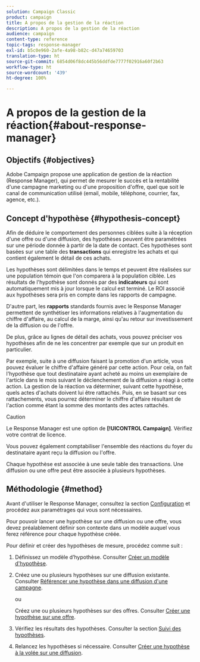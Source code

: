 ```yaml
---
solution: Campaign Classic
product: campaign
title: A propos de la gestion de la réaction
description: A propos de la gestion de la réaction
audience: campaign
content-type: reference
topic-tags: response-manager
exl-id: b5c0e960-2afe-4a98-b82c-d47a74659703
translation-type: ht
source-git-commit: 6854d06f8dc445b56ddfde7777f02916a60f2b63
workflow-type: ht
source-wordcount: '439'
ht-degree: 100%

---
```


# A propos de la gestion de la réaction{#about-response-manager}

## Objectifs {#objectives}

Adobe Campaign propose une application de gestion de la réaction (Response Manager), qui permet de mesurer le succès et la rentabilité d&#39;une campagne marketing ou d&#39;une proposition d&#39;offre, quel que soit le canal de communication utilisé (email, mobile, téléphone, courrier, fax, agence, etc.).

## Concept d&#39;hypothèse {#hypothesis-concept}

Afin de déduire le comportement des personnes ciblées suite à la réception d&#39;une offre ou d&#39;une diffusion, des hypothèses peuvent être paramétrées sur une période donnée à partir de la date de contact. Ces hypothèses sont basées sur une table des **transactions** qui enregistre les achats et qui contient également le détail de ces achats.

Les hypothèses sont délimitées dans le temps et peuvent être réalisées sur une population témoin que l&#39;on comparera à la population ciblée. Les résultats de l&#39;hypothèse sont donnés par des **indicateurs** qui sont automatiquement mis à jour lorsque le calcul est terminé. Le ROI associé aux hypothèses sera pris en compte dans les rapports de campagne.

D&#39;autre part, les **rapports** standards fournis avec le Response Manager permettent de synthétiser les informations relatives à l&#39;augmentation du chiffre d&#39;affaire, au calcul de la marge, ainsi qu&#39;au retour sur investissement de la diffusion ou de l&#39;offre.

De plus, grâce au lignes de détail des achats, vous pouvez préciser vos hypothèses afin de ne les concentrer par exemple que sur un produit en particulier.

Par exemple, suite à une diffusion faisant la promotion d&#39;un article, vous pouvez évaluer le chiffre d&#39;affaire généré par cette action. Pour cela, on fait l&#39;hypothèse que tout destinataire ayant acheté au moins un exemplaire de l&#39;article dans le mois suivant le déclenchement de la diffusion a réagi à cette action. La gestion de la réaction va déterminer, suivant cette hypothèse, quels actes d&#39;achats doivent lui être rattachés. Puis, en se basant sur ces rattachements, vous pourrez déterminer le chiffre d&#39;affaire résultant de l&#39;action comme étant la somme des montants des actes rattachés.

>[!CAUTION]
>
>Le Response Manager est une option de **[!UICONTROL Campaign]**. Vérifiez votre contrat de licence.

Vous pouvez également comptabiliser l&#39;ensemble des réactions du foyer du destinataire ayant reçu la diffusion ou l&#39;offre.

Chaque hypothèse est associée à une seule table des transactions. Une diffusion ou une offre peut être associée à plusieurs hypothèses.

## Méthodologie {#method}

Avant d&#39;utiliser le Response Manager, consultez la section [Configuration](../../campaign/using/configuration.md) et procédez aux paramétrages qui vous sont nécessaires.

Pour pouvoir lancer une hypothèse sur une diffusion ou une offre, vous devez préalablement définir son contexte dans un modèle auquel vous ferez référence pour chaque hypothèse créée.

Pour définir et créer des hypothèses de mesure, procédez comme suit :

1. Définissez un modèle d’hypothèse. Consulter [Créer un modèle d&#39;hypothèse](../../campaign/using/hypothesis-templates.md#creating-a-hypothesis-model).
1. Créez une ou plusieurs hypothèses sur une diffusion existante. Consulter [Référencer une hypothèse dans une diffusion d&#39;une campagne](../../campaign/using/creating-hypotheses.md#referencing-a-hypothesis-in-a-campaign-delivery).

   ou

   Créez une ou plusieurs hypothèses sur des offres. Consulter [Créer une hypothèse sur une offre](../../campaign/using/creating-hypotheses.md#creating-a-hypothesis-on-an-offer).

1. Vérifiez les résultats des hypothèses. Consulter la section [Suivi des hypothèses](../../campaign/using/hypothesis-tracking.md).
1. Relancez les hypothèses si nécessaire. Consulter [Créer une hypothèse à la volée sur une diffusion](../../campaign/using/creating-hypotheses.md#creating-a-hypothesis-on-the-fly-on-a-delivery).
